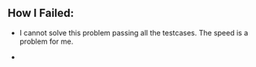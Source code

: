 ## How I Failed: 

* I cannot solve this problem passing all the testcases. The speed is a problem for me.

* 